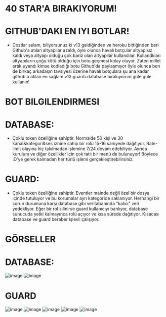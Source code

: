 # 40 STAR'A BIRAKIYORUM!
# GITHUB'DAKI EN IYI BOTLAR!
* Dostlar selam, biliyorsunuz ki v13 geldiğinden ve heroku bittiğinden beri Github'a atılan altyapılar azaldı, öyle olunca havalı botçular altyapısız kaldı veya altyapı olduğu çok bariz olan altyapılar kullandılar. Kullandkları altyapıların çoğu kötü olduğu için botu geçmesi kolay oluyor. Zaten millet artık uyandı kimse kodladığı botu Github'da paylaşmıyor öyle olunca ben de birkaç arkadaşın tavsiyesi üzerine havalı botçulara şu ana kadar github'a atılan en sağlam v13 guard+database bırakıyorum güle güle kullanın!

# BOT BILGILENDIRMESI
# DATABASE:
* Çoklu token özelliğine sahiptir. Normalde 50 kişi ve 30 kanal&kategori&ses iznine sahip bir rolü 15-16 saniyede dağıtıyor. Rate-limit olayına hiç takılmadan işlemine 7/24 devam edebiliyor. Ayrıca kurulum ve diğer özellikler için çok tatlı bir menü de bulunuyor! Böylece ID'ye gerek kalmadan her türlü işlemi gerçekleştirebilirsiniz.
# GUARD:
* Çoklu token özelliğine sahiptir. Eventler mainde değil özel bir dosya içinde tutuluyor ve bu korumalar ayrı kategoride saklanıyor. Herhangi bir sorun durumuna karşı database gibi veritabanında "kalıcı" veri yedekliyor. Eğer bir rol silinirse guard kullanıcıyı banlıyor, database sunucuda yetki kalmayınca rolü açıyor ve kısa sürede dağıtıyor. Kısacası database ve guard beraber işlevli çalışıyor.

# GÖRSELLER
# DATABASE:
![image](https://user-images.githubusercontent.com/81289423/169682009-3bec94a0-1b3e-4c8c-965e-06ba88ef6259.png)
![image](https://user-images.githubusercontent.com/81289423/169682145-29695289-4777-481d-afbf-2ba01c23100d.png)
# GUARD
![image](https://user-images.githubusercontent.com/81289423/169682191-fccc9990-0301-4a7b-8954-5370e4dc2493.png)
![image](https://user-images.githubusercontent.com/81289423/169682203-3b61329b-8835-4c02-a5ef-4cee671d58e1.png)
![image](https://user-images.githubusercontent.com/81289423/169682209-b41e5f5d-4cbb-4c5f-b655-f4324b582b10.png)
![image](https://user-images.githubusercontent.com/81289423/169682227-c8e7b294-ec26-4458-b2fe-d7415726719f.png)
![image](https://user-images.githubusercontent.com/81289423/169682211-957a71a9-d8db-4fa3-b8ba-c36895cd8f68.png)
